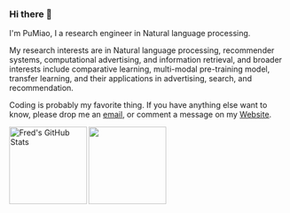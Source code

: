 ### Hi there 👋

I'm PuMiao, I a research engineer in Natural language processing.   

My research interests are in Natural language processing, recommender systems, computational advertising, and information retrieval, and broader interests include comparative learning, multi-modal pre-training model, transfer learning, and their applications in advertising, search, and recommendation.


Coding is probably my favorite thing. If you have anything else want to know,  please drop me an [email](mailto:pu.miao@foxmail.com), or comment a message on my [Website](https://enze5088.github.io/).

<img align="left" alt="Fred's GitHub Stats" src="https://github-readme-stats.vercel.app/api?username=enze5088&show_icons=true&count_private=true&theme=chartreuse-dark&hide_border=true" height="140"/>

<img align="center" src="https://github-readme-stats.vercel.app/api/top-langs/?username=enze5088&layout=compact&theme=chartreuse-dark&hide_border=true" height="140"/>

<!--
**enze5088/enze5088** is a ✨ _special_ ✨ repository because its `README.md` (this file) appears on your GitHub profile.

Here are some ideas to get you started:

- 🔭 I’m currently working on ...
- 🌱 I’m currently learning ...
- 👯 I’m looking to collaborate on ...
- 🤔 I’m looking for help with ...
- 💬 Ask me about ...
- 📫 How to reach me: ...
- 😄 Pronouns: ...
- ⚡ Fun fact: ...
-->
